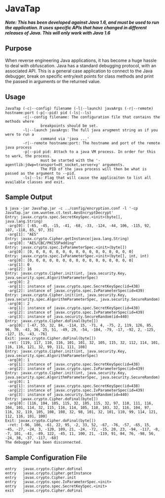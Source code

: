 JavaTap
=========

___Note: This has been developed against Java 1.6, and must be used to run the application. It uses specific APIs that have changed in different releases of Java. This will only work with Java 1.6___

Purpose
-------
When reverse engineering Java applications, it has become a huge hassle to deal with obfuscation. Java has a standard debugging protocol, with an associated API. This is a general case application to connect to the Java debugger, break on specific entry/exit points for class methods and print the passed in arguments or the returned value.

Usage
-----
    JavaTap (-c|--config) filename (-l|--launch) javaArgs (-r|--remote) hostname:port (-p|--pid) pid (-ls|--ls)
            -c|--config filename: The configuration file that contains the methods where
                    breakpoints should be set.
            -l|--launch javaArgs: The full java arugment string as if you were to run a
                    command via 'java ...'
            -r|--remote hostname:port: The hostname and port of the remote java process
            -p|--pid pid: Attach to a java VM process. In order for this to work, the process.
                    must be started with the '-agentlib:jdwp=transport=dt_socket,server=y' arguments.
                    The PID of the java process will then be what is passed as the argument to --pid.
            -ls|--ls: Flag that will cause the applicaiton to list all available classes and exit.
	
Sample Output
-------------
    $ java -jar JavaTap.jar -c ../config/encryption.conf -l '-cp JavaTap.jar com.wuntee.ct.test.AesEncryptDecrypt'
    Entry: javax.crypto.spec.SecretKeySpec.<init>(byte[], java.lang.String)
     -arg[0]: [-65, -45, -15, -41, -68, -33, -124, -44, 106, -115, 92, 107, -118, 85, 97, 35]
     -arg[1]: "AES"
    Entry: javax.crypto.Cipher.getInstance(java.lang.String)
     -arg[0]: "AES/CBC/PKCS5Padding"
    Entry: javax.crypto.spec.IvParameterSpec.<init>(byte[])
     -arg[0]: [0, 0, 0, 0, 0, 0, 0, 0, 0, 0, 0, 0, 0, 0, 0, 0]
    Entry: javax.crypto.spec.IvParameterSpec.<init>(byte[], int, int)
     -arg[0]: [0, 0, 0, 0, 0, 0, 0, 0, 0, 0, 0, 0, 0, 0, 0, 0]
     -arg[1]: 0
     -arg[2]: 16
    Entry: javax.crypto.Cipher.init(int, java.security.Key, java.security.spec.AlgorithmParameterSpec)
     -arg[0]: 2
     -arg[1]: instance of javax.crypto.spec.SecretKeySpec(id=438)
     -arg[2]: instance of javax.crypto.spec.IvParameterSpec(id=439)
    Entry: javax.crypto.Cipher.init(int, java.security.Key, java.security.spec.AlgorithmParameterSpec, java.security.SecureRandom)
     -arg[0]: 2
     -arg[1]: instance of javax.crypto.spec.SecretKeySpec(id=438)
     -arg[2]: instance of javax.crypto.spec.IvParameterSpec(id=439)
     -arg[3]: instance of java.security.SecureRandom(id=440)
    Entry: javax.crypto.Cipher.doFinal(byte[])
     -arg[0]: [-47, 55, 32, 84, -114, 15, -71, 4, -75, 2, 119, 126, 85, 96, 70, -43, 36, 25, 51, -49, 29, -54, -104, -79, -17, -92, 2, -125, -127, 15, -43, -76]
    Exit: javax.crypto.Cipher.doFinal(byte[])
     -ret: [119, 117, 110, 116, 101, 101, 32, 105, 115, 32, 112, 114, 101, 116, 116, 121, 32, 99, 111, 111, 108]
    Entry: javax.crypto.Cipher.init(int, java.security.Key, java.security.spec.AlgorithmParameterSpec)
     -arg[0]: 1
     -arg[1]: instance of javax.crypto.spec.SecretKeySpec(id=438)
     -arg[2]: instance of javax.crypto.spec.IvParameterSpec(id=439)
    Entry: javax.crypto.Cipher.init(int, java.security.Key, java.security.spec.AlgorithmParameterSpec, java.security.SecureRandom)
     -arg[0]: 1
     -arg[1]: instance of javax.crypto.spec.SecretKeySpec(id=438)
     -arg[2]: instance of javax.crypto.spec.IvParameterSpec(id=439)
     -arg[3]: instance of java.security.SecureRandom(id=440)
    Entry: javax.crypto.Cipher.doFinal(byte[])
     -arg[0]: [116, 104, 105, 115, 32, 105, 115, 32, 97, 110, 111, 116, 104, 101, 114, 32, 115, 116, 114, 105, 110, 103, 32, 116, 104, 97, 116, 32, 119, 105, 108, 108, 32, 98, 101, 32, 101, 110, 99, 114, 121, 112, 116, 101, 100]
    Exit: javax.crypto.Cipher.doFinal(byte[])
     -ret: [-96, 106, -61, 22, 95, -2, 33, 52, -67, -76, -57, -65, 15, -45, -27, -24, 3, -120, 109, 21, -24, -72, -15, 20, 23, -94, -117, -8, -7, 101, -41, -89, 122, -45, 11, 100, 21, -119, 91, 84, 76, -98, 56, -24, 38, -37, -117, -68]
    The debugger has been disconnected.
Sample Configuration File
-------------------------
    entry   javax.crypto.Cipher.doFinal
    entry   javax.crypto.Cipher.getInstance
    entry   javax.crypto.Cipher.init
    entry   javax.crypto.spec.IvParameterSpec.<init>
    entry   javax.crypto.spec.SecretKeySpec.<init>
    exit    javax.crypto.Cipher.doFinal
